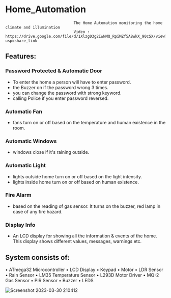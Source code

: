 # Home_Automation
                                  The Home Automation monitoring the home climate and illumination 
                                  Video : https://drive.google.com/file/d/1Xlzg03g2IwNMQ_RpiMZf5A8wkX_90cSX/view?usp=share_link

 ## Features:
 ### Password Protected & Automatic Door 
   - To enter the home a person will have to enter password.
   -  the Buzzer on if the password wrong 3 times.
   - you can change the password with strong keyword.
   - calling Police if you enter password reversed.
   
 ### Automatic Fan
   - fans turn on or off based on the temperature and human existence in the room.
 ### Automatic Windows
   - windows close if it's raining outside.
### Automatic Light
   - lights outside home turn on or off based on the light intensity.
   - lights inside home turn on or off based on human existence.
### Fire Alarm 
   - based on the reading of gas sensor. It turns on the buzzer, red lamp in case of any fire hazard.
### Display Info 
   - An LCD display for showing all the information & events of the home. This display shows different values, messages, warnings etc.

## System consists of:
• ATmega32 Microcontroller
• LCD Display
• Keypad
• Motor
• LDR Sensor
• Rain Sensor
• LM35 Temperature Sensor
• L293D Motor Driver
• MQ-2 Gas Sensor
• PIR Sensor
• Buzzer
• LEDS

![Screenshot 2023-03-30 210412](https://user-images.githubusercontent.com/47139708/228968086-7f6830ac-f647-4cd9-920a-f5bd50bec44a.png)
